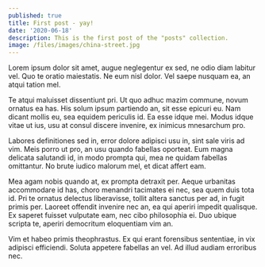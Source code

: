 ```yaml
---
published: true
title: First post - yay!
date: '2020-06-18'
description: This is the first post of the "posts" collection.
image: /files/images/china-street.jpg
---
```


Lorem ipsum dolor sit amet, augue neglegentur ex sed, ne odio diam labitur vel. Quo te oratio maiestatis. Ne eum nisl dolor. Vel saepe nusquam ea, an atqui tation mel.

Te atqui maluisset dissentiunt pri. Ut quo adhuc mazim commune, novum ornatus ea has. His solum ipsum partiendo an, sit esse epicuri eu. Nam dicant mollis eu, sea equidem periculis id. Ea esse idque mei. Modus idque vitae ut ius, usu at consul discere invenire, ex inimicus mnesarchum pro.

Labores definitiones sed in, error dolore adipisci usu in, sint sale viris ad vim. Meis porro ut pro, an usu quando fabellas oporteat. Eum magna delicata salutandi id, in modo prompta qui, mea ne quidam fabellas omittantur. No brute iudico malorum mel, et dicat affert eam.

Mea agam nobis quando at, ex prompta detraxit per. Aeque urbanitas accommodare id has, choro menandri tacimates ei nec, sea quem duis tota id. Pri te ornatus delectus liberavisse, tollit altera sanctus per ad, in fugit primis per. Laoreet offendit invenire nec an, ea qui aperiri impedit qualisque. Ex saperet fuisset vulputate eam, nec cibo philosophia ei. Duo ubique scripta te, aperiri democritum eloquentiam vim an.

Vim et habeo primis theophrastus. Ex qui erant forensibus sententiae, in vix adipisci efficiendi. Soluta appetere fabellas an vel. Ad illud audiam erroribus nec.
